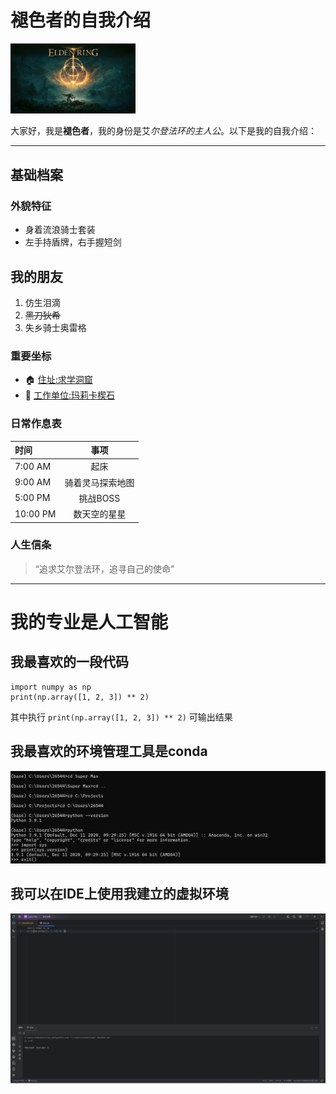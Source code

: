 # 褪色者的自我介绍

<img src="https://github.com/4Maxx56/xyn/blob/main/image/image/1623398095_526209.jpg" width="200" alt="褪色者形象">


大家好，我是**褪色者**，我的身份是艾*尔登法环的主人公*。以下是我的自我介绍：

---

## 基础档案

### 外貌特征

* 身着流浪骑士套装
* 左手持盾牌，右手握短剑

## 我的朋友

1. 仿生泪滴
2. ~~黑刀狄希~~
3. 失乡骑士奥雷格

### 重要坐标

* 🏠 [住址:求学洞窟](https://www.gamersky.com/handbook/202202/1461277.shtml)
* 🏢 [工作单位:玛莉卡楔石](https://gl.ali213.net/html/2021-11/729401.html)

### 日常作息表
| 时间       |    事项    |
|:---------|:--------:|
| 7:00 AM  |    起床    |
| 9:00 AM  | 骑着灵马探索地图 |
| 5:00 PM  |  挑战BOSS  |
| 10:00 PM |  数天空的星星  |

### 人生信条

 >“追求艾尔登法环，追寻自己的使命”

---

# 我的专业是人工智能

## 我最喜欢的一段代码
    import numpy as np
    print(np.array([1, 2, 3]) ** 2)
其中执行
    `print(np.array([1, 2, 3]) ** 2)`
可输出结果

## 我最喜欢的环境管理工具是conda

<img src="https://github.com/4Maxx56/xyn/blob/main/image/image/%E5%BE%AE%E4%BF%A1%E5%9B%BE%E7%89%87_20250320112410.png" width="800" alt="截图一">

## 我可以在IDE上使用我建立的虚拟环境

<img src="https://github.com/4Maxx56/xyn/blob/main/image/image/%E5%BE%AE%E4%BF%A1%E5%9B%BE%E7%89%87_20250320112434.png" width="800" alt="截图二">
